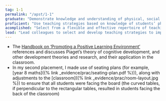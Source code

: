 ```yaml
---
tag: 1-1
permalink: "/apst/1-1"
graduate: "Demonstrate knowledge and understanding of physical, social and intellectual development and characteristics of students and how these may affect learning."
proficient: "Use teaching strategies based on knowledge of students’ physical, social and intellectual development and characteristics to improve student learning."
acomplished: "Select from a flexible and effective repertoire of teaching strategies to suit the physical, social and intellectual development and characteristics of students."
lead: "Lead colleagues to select and develop teaching strategies to improve student learning using knowledge of the physical, social and intellectual development and characteristics of students."
---
```

* The [Handbook on ‘Promoting a Positive Learning Environment’](/handbook) references and discusses Piaget’s theory of cognitive development, and other development theories and research, and their application in the classroom.
* In my second placement, I made use of seating plans (for example, [year 8 maths]({% link _evidence/prac/seating-plan.pdf %})), along with adjustments to the [classroom]({% link _evidence/prac/room-layout.jpg %}) to ensure that all students were facing the board (the curved tables, if perpendicular to the rectangular tables, resulted in students facing the back of the classroom)
